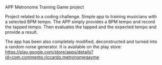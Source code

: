 APP Metronome Training Game project

Project related to a coding challenge.
Simple app to training musicians with a selected BPM tempo.
The APP simply provides a BPM tempo and record the tapped tempo.
Then evaluates the tapped and the expected tempo and provide a result.

The app has been also completely modified, deconstructed and turned into a random noise generator.
It is available on the play store:
https://play.google.com/store/apps/details?id=com.commento.riccardo.metronomegayme

